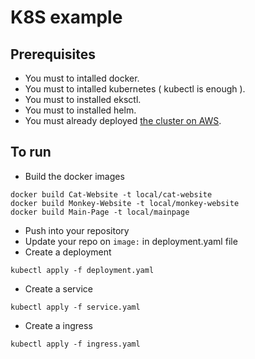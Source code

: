 # K8S example

## Prerequisites
- You must to intalled docker.
- You must to intalled kubernetes ( kubectl is enough ).
- You must to installed eksctl.
- You must to installed helm.
- You must already deployed [the cluster on AWS]().
## To run

- Build the docker images

```shell
docker build Cat-Website -t local/cat-website
docker build Monkey-Website -t local/monkey-website
docker build Main-Page -t local/mainpage
```
- Push into your repository
- Update your repo on `image:` in deployment.yaml file
- Create a deployment

```shell
kubectl apply -f deployment.yaml
```

- Create a service

```shell
kubectl apply -f service.yaml
```

- Create a ingress

```shell
kubectl apply -f ingress.yaml
```